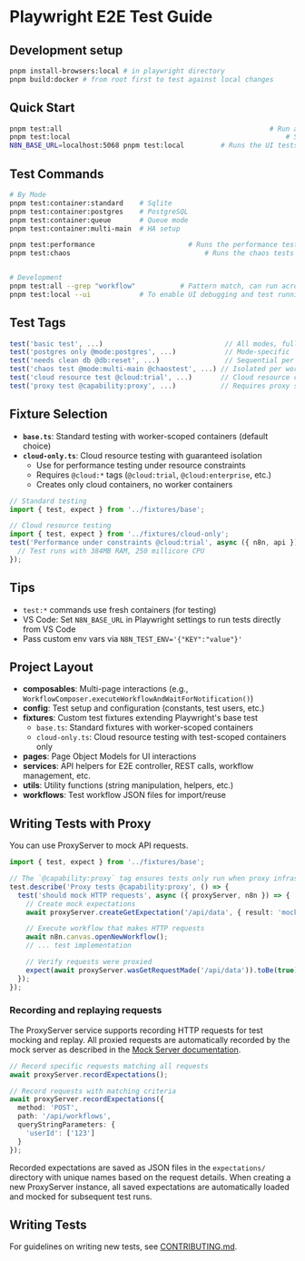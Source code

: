 # Playwright E2E Test Guide

## Development setup
```bash
pnpm install-browsers:local # in playwright directory
pnpm build:docker # from root first to test against local changes
```

## Quick Start
```bash
pnpm test:all                 									# Run all tests (fresh containers, pnpm build:docker from root first to ensure local containers)
pnpm test:local           											# Starts a local server and runs the UI tests
N8N_BASE_URL=localhost:5068 pnpm test:local			# Runs the UI tests against the instance running
```

## Test Commands
```bash
# By Mode
pnpm test:container:standard    # Sqlite
pnpm test:container:postgres    # PostgreSQL
pnpm test:container:queue       # Queue mode
pnpm test:container:multi-main  # HA setup

pnpm test:performance						# Runs the performance tests against Sqlite container
pnpm test:chaos									# Runs the chaos tests


# Development
pnpm test:all --grep "workflow"           # Pattern match, can run across all test types UI/cli-workflow/performance
pnpm test:local --ui            # To enable UI debugging and test running mode
```

## Test Tags
```typescript
test('basic test', ...)                              // All modes, fully parallel
test('postgres only @mode:postgres', ...)            // Mode-specific
test('needs clean db @db:reset', ...)                // Sequential per worker
test('chaos test @mode:multi-main @chaostest', ...) // Isolated per worker
test('cloud resource test @cloud:trial', ...)       // Cloud resource constraints
test('proxy test @capability:proxy', ...)           // Requires proxy server capability
```

## Fixture Selection
- **`base.ts`**: Standard testing with worker-scoped containers (default choice)
- **`cloud-only.ts`**: Cloud resource testing with guaranteed isolation
  - Use for performance testing under resource constraints
  - Requires `@cloud:*` tags (`@cloud:trial`, `@cloud:enterprise`, etc.)
  - Creates only cloud containers, no worker containers

```typescript
// Standard testing
import { test, expect } from '../fixtures/base';

// Cloud resource testing
import { test, expect } from '../fixtures/cloud-only';
test('Performance under constraints @cloud:trial', async ({ n8n, api }) => {
  // Test runs with 384MB RAM, 250 millicore CPU
});
```

## Tips
- `test:*` commands use fresh containers (for testing)
- VS Code: Set `N8N_BASE_URL` in Playwright settings to run tests directly from VS Code
- Pass custom env vars via `N8N_TEST_ENV='{"KEY":"value"}'`

## Project Layout
- **composables**: Multi-page interactions (e.g., `WorkflowComposer.executeWorkflowAndWaitForNotification()`)
- **config**: Test setup and configuration (constants, test users, etc.)
- **fixtures**: Custom test fixtures extending Playwright's base test
  - `base.ts`: Standard fixtures with worker-scoped containers
  - `cloud-only.ts`: Cloud resource testing with test-scoped containers only
- **pages**: Page Object Models for UI interactions
- **services**: API helpers for E2E controller, REST calls, workflow management, etc.
- **utils**: Utility functions (string manipulation, helpers, etc.)
- **workflows**: Test workflow JSON files for import/reuse

## Writing Tests with Proxy

You can use ProxyServer to mock API requests.

```typescript
import { test, expect } from '../fixtures/base';

// The `@capability:proxy` tag ensures tests only run when proxy infrastructure is available.
test.describe('Proxy tests @capability:proxy', () => {
  test('should mock HTTP requests', async ({ proxyServer, n8n }) => {
    // Create mock expectations
    await proxyServer.createGetExpectation('/api/data', { result: 'mocked' });

    // Execute workflow that makes HTTP requests
    await n8n.canvas.openNewWorkflow();
    // ... test implementation

    // Verify requests were proxied
    expect(await proxyServer.wasGetRequestMade('/api/data')).toBe(true);
  });
});
```

### Recording and replaying requests

The ProxyServer service supports recording HTTP requests for test mocking and replay. All proxied requests are automatically recorded by the mock server as described in the [Mock Server documentation](https://www.mock-server.com/proxy/record_and_replay.html).

```typescript
// Record specific requests matching all requests
await proxyServer.recordExpectations();

// Record requests with matching criteria
await proxyServer.recordExpectations({
  method: 'POST',
  path: '/api/workflows',
  queryStringParameters: {
    'userId': ['123']
  }
});
```

Recorded expectations are saved as JSON files in the `expectations/` directory with unique names based on the request details. When creating a new ProxyServer instance, all saved expectations are automatically loaded and mocked for subsequent test runs.

## Writing Tests
For guidelines on writing new tests, see [CONTRIBUTING.md](./CONTRIBUTING.md).
